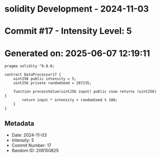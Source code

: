 ﻿# solidity Development - 2024-11-03
# Commit #17 - Intensity Level: 5
# Generated on: 2025-06-07 12:19:11
```solidity
pragma solidity ^0.8.0;

contract DataProcessor17 {
    uint256 public intensity = 5;
    uint256 private randomSeed = 287235;

    function processValue(uint256 input) public view returns (uint256) {
        return input * intensity + randomSeed % 100;
    }
}
```
## Metadata
- Date: 2024-11-03
- Intensity: 5
- Commit Number: 17
- Random ID: 208150825
